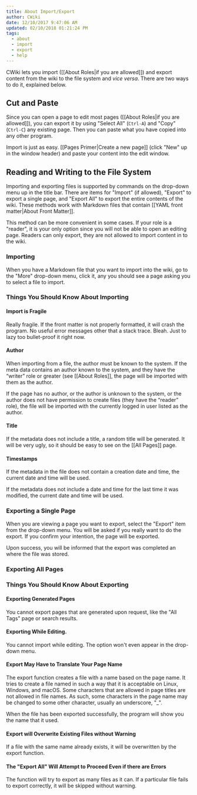 ```yaml
---
title: About Import/Export
author: CWiki
date: 12/10/2017 9:47:06 AM
updated: 02/10/2018 01:21:24 PM
tags:
  - about
  - import
  - export
  - help
---
```


CWiki lets you import ([[About Roles|if you are allowed]]) and export content from the wiki to the file system and *vice versa*. There are two ways to do it, explained below.

## Cut and Paste

Since you can open a page to edit most pages ([[About Roles|if you are allowed]]), you can export it by using "Select All" (`Ctrl-A`) and "Copy" (`Ctrl-C`) any existing page. Then you can paste what you have copied into any other program.

Import is just as easy. [[Pages Primer|Create a new page]] (click "New" up in the window header) and paste your content into the edit window.

## Reading and Writing to the File System

Importing and exporting files is supported by commands on the drop-down menu up in the title bar. There are items for "Import" (if allowed), "Export" to export a single page, and "Export All" to export the entire contents of the wiki. These methods work with Markdown files that contain [[YAML front matter|About Front Matter]].

This method can be more convenient in some cases. If your role is a "reader", it is your only option since you will not be able to open an editing page. Readers can only export, they are not allowed to import content in to the wiki.

### Importing

When you have a Markdown file that you want to import into the wiki, go to the "More" drop-down menu, click it, any you should see a page asking you to select a file to import.

### Things You Should Know About Importing

#### Import is Fragile

Really fragile. If the front matter is not properly formatted, it will crash the program. No useful error messages other that a stack trace. Bleah. Just to lazy too bullet-proof it right now.

#### Author

When importing from a file, the author must be known to the system. If the meta data contains an author known to the system, and they have the “writer” role or greater (see [[About Roles]], the page will be imported with them as the author.

If the page has no author, or the author is unknown to the system, or the author does not have permission to create files (they have the “reader” role), the file will be imported with the currently logged in user listed as the author.

#### Title

If the metadata does not include a title, a random title will be generated. It will be very ugly, so it should be easy to see on the [[All Pages]] page.

#### Timestamps

If the metadata in the file does not contain a creation date and time, the current date and time will be used.

If the metadata does not include a date and time for the last time it was modified, the current date and time will be used.

### Exporting a Single Page

When you are viewing a page you want to export, select the "Export" item from the drop-down menu. You will be asked if you really want to do the export. If you confirm your intention, the page will be exported.

Upon success, you will be informed that the export was completed an where the file was stored.

### Exporting All Pages

### Things You Should Know About Exporting

#### Exporting Generated Pages

You cannot export pages that are generated upon request, like the "All Tags" page or search results.

#### Exporting While Editing.

You cannot import while editing. The option won't even appear in the drop-down menu.


#### Export May Have to Translate Your Page Name

The export function creates a file with a name based on the page name. It tries to create a file named in such a way that it is acceptable on Linux, Windows, and macOS. Some characters that are allowed in page titles are not allowed in file names. As such, some characters in the page name may be changed to some other character, usually an underscore, "_".

When the file has been exported successfully, the program will show you the name that it used.

#### Export will Overwrite Existing Files without Warning

If a file with the same name already exists, it will be overwritten by the export function.

#### The "Export All" Will Attempt to Proceed Even if there are Errors

The function will try to export as many files as it can. If a particular file fails to export correctly, it will be skipped without warning.


